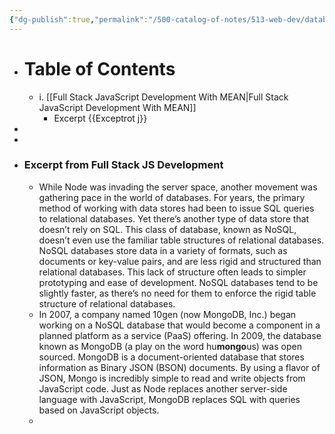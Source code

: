 ```yaml
---
{"dg-publish":true,"permalink":"/500-catalog-of-notes/513-web-dev/databases/mongo-db/mongo-db-notes/"}
---
```


- # Table of Contents
    - i. [[Full Stack JavaScript Development With MEAN\|Full Stack JavaScript Development With MEAN]]
        - Excerpt {{Exceptrot                                                                                               j}}
- 
- 
- ### Excerpt from **Full Stack JS Development**
    - While Node was invading the server space, another movement was gathering pace in the world of databases. For years, the primary method of working with data stores had been to issue SQL queries to relational databases. Yet there’s another type of data store that doesn’t rely on SQL. This class of database, known as NoSQL, doesn’t even use the familiar table structures of relational databases. NoSQL databases store data in a variety of formats, such as documents or key-value pairs, and are less rigid and structured than relational databases. This lack of structure often leads to simpler prototyping and ease of development. NoSQL databases tend to be slightly faster, as there’s no need for them to enforce the rigid table structure of relational databases.
    - In 2007, a company named 10gen (now MongoDB, Inc.) began working on a NoSQL database that would become a component in a planned platform as a service (PaaS) offering. In 2009, the database known as MongoDB (a play on the word hu**mongo**us) was open sourced. MongoDB is a document-oriented database that stores information as Binary JSON (BSON) documents. By using a flavor of JSON, Mongo is incredibly simple to read and write objects from JavaScript code. Just as Node replaces another server-side language with JavaScript, MongoDB replaces SQL with queries based on JavaScript objects.
    - 
